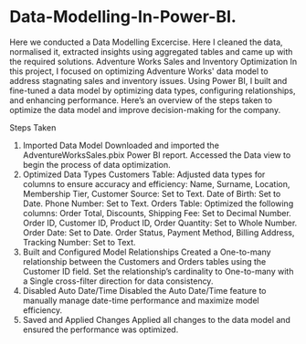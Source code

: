 # Data-Modelling-In-Power-BI.
Here we conducted a Data Modelling Excercise. Here I cleaned the data, normalised it, extracted insights using aggregated tables and came up with the required solutions.
Adventure Works Sales and Inventory Optimization
In this project, I focused on optimizing Adventure Works' data model to address stagnating sales and inventory issues. Using Power BI, I built and fine-tuned a data model by optimizing data types, configuring relationships, and enhancing performance. Here’s an overview of the steps taken to optimize the data model and improve decision-making for the company.

Steps Taken
1. Imported Data Model
Downloaded and imported the AdventureWorksSales.pbix Power BI report.
Accessed the Data view to begin the process of data optimization.
2. Optimized Data Types
Customers Table: Adjusted data types for columns to ensure accuracy and efficiency:
Name, Surname, Location, Membership Tier, Customer Source: Set to Text.
Date of Birth: Set to Date.
Phone Number: Set to Text.
Orders Table: Optimized the following columns:
Order Total, Discounts, Shipping Fee: Set to Decimal Number.
Order ID, Customer ID, Product ID, Order Quantity: Set to Whole Number.
Order Date: Set to Date.
Order Status, Payment Method, Billing Address, Tracking Number: Set to Text.
3. Built and Configured Model Relationships
Created a One-to-many relationship between the Customers and Orders tables using the Customer ID field.
Set the relationship’s cardinality to One-to-many with a Single cross-filter direction for data consistency.
4. Disabled Auto Date/Time
Disabled the Auto Date/Time feature to manually manage date-time performance and maximize model efficiency.
5. Saved and Applied Changes
Applied all changes to the data model and ensured the performance was optimized.
